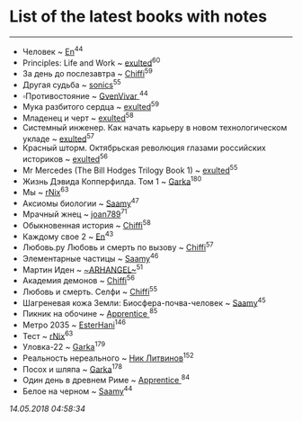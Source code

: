 # List of the latest books with notes
---

* Человек ~ [En](users/333/333646551-vkontakte)<sup>44</sup>
* Principles: Life and Work ~ [exulted](users/100/100599204551896265722-google)<sup>60</sup>
* За день до послезавтра ~ [Chiffi](users/105/105831994080785626680-google)<sup>59</sup>
* Другая судьба ~ [sonics](users/588/5880221-vkontakte)<sup>55</sup>
* ▫Противостояние ~ [GvenVivar ](users/158/158266434925901-facebook)<sup>44</sup>
* Мука разбитого сердца ~ [exulted](users/100/100599204551896265722-google)<sup>59</sup>
* Младенец и черт ~ [exulted](users/100/100599204551896265722-google)<sup>58</sup>
* Системный инженер. Как начать карьеру в новом технологическом укладе ~ [exulted](users/100/100599204551896265722-google)<sup>57</sup>
* Красный шторм. Октябрьская революция глазами российских историков ~ [exulted](users/100/100599204551896265722-google)<sup>56</sup>
* Mr Mercedes (The Bill Hodges Trilogy Book 1) ~ [exulted](users/100/100599204551896265722-google)<sup>55</sup>
* Жизнь Дэвида Копперфилда. Том 1 ~ [Garka](users/115/115753719718250012620-google)<sup>180</sup>
* Мы ~ [rNix](users/115/115622071-twitter)<sup>63</sup>
* Аксиомы биологии ~ [Saamy](users/115/115226508-vkontakte)<sup>47</sup>
* Мрачный жнец ~ [joan789](users/240/2401650-vkontakte)<sup>71</sup>
* Обыкновенная история ~ [Chiffi](users/105/105831994080785626680-google)<sup>58</sup>
* Каждому свое 2 ~ [En](users/333/333646551-vkontakte)<sup>43</sup>
* Любовь.ру Любовь и смерть по вызову ~ [Chiffi](users/105/105831994080785626680-google)<sup>57</sup>
* Элементарные частицы ~ [Saamy](users/115/115226508-vkontakte)<sup>46</sup>
* Мартин Иден ~ [~ARHANGEL~](users/642/64251996-vkontakte)<sup>51</sup>
* Академия демонов ~ [Chiffi](users/105/105831994080785626680-google)<sup>56</sup>
* Любовь и смерть. Селфи ~ [Chiffi](users/105/105831994080785626680-google)<sup>55</sup>
* Шагреневая кожа Земли: Биосфера-почва-человек ~ [Saamy](users/115/115226508-vkontakte)<sup>45</sup>
* Пикник на обочине ~ [Apprentice ](users/528/52821952-vkontakte)<sup>85</sup>
* Метро 2035 ~ [EsterHani](users/305/30558181-vkontakte)<sup>146</sup>
* Тест ~ [rNix](users/115/115622071-twitter)<sup>63</sup>
* Уловка-22 ~ [Garka](users/115/115753719718250012620-google)<sup>179</sup>
* Реальность нереального ~ [Ник Литвинов](users/241/241974816-vkontakte)<sup>152</sup>
* Посох и шляпа ~ [Garka](users/115/115753719718250012620-google)<sup>178</sup>
* Один день в древнем Риме ~ [Apprentice ](users/528/52821952-vkontakte)<sup>84</sup>
* Белое на черном ~ [Saamy](users/115/115226508-vkontakte)<sup>44</sup>


_14.05.2018 04:58:34_
